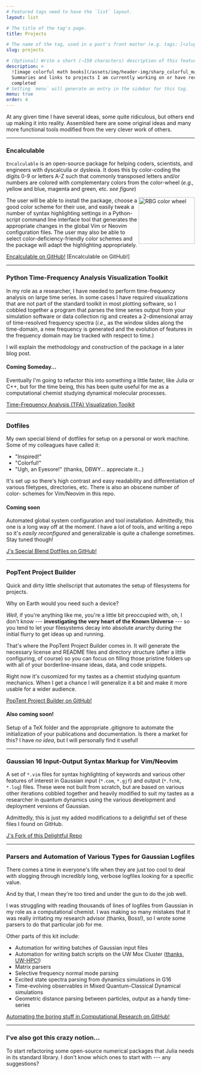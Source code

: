 ```yaml
---
# Featured tags need to have the `list` layout.
layout: list

# The title of the tag's page.
title: Projects

# The name of the tag, used in a post's front matter (e.g. tags: [<slug>]).
slug: projects

# (Optional) Write a short (~150 characters) description of this featured tag.
description: >
  ![image colorful math books](/assets/img/header-img/sharp_colorful_mathbooks.jpg)
  Summaries and links to projects I am currently working on or have recently
  completed
# Setting `menu` will generate an entry in the sidebar for this tag.
menu: true
order: 4
---
```

At any given time I have several ideas, some quite ridiculous, but others end up
making it into reality. Assembled here are some original ideas and many more
functional tools modified from the very clever work of others.

---
### Encalculable
`Encalculable` is an open-source package for helping coders, scientists, and
engineers with dyscalculia or dyslexia. It does this by color-coding the digits
0-9 or letters A-Z such that commonly transposed letters and/or numbers are
colored with complementary colors from the color-wheel (_e.g.,_ yellow
and blue, magenta and green, etc. _see figure_)

<a title="DanPMK at English Wikipedia [GFDL (http://www.gnu.org/copyleft/fdl.htm
l) or CC BY-SA 3.0
 (https://creativecommons.org/licenses/by-sa/3.0)], from Wikimedia Commons"
href="https://commons.wikimedia.org/wiki/File:RBG_color_wheel.svg"><img
width="512" alt="RBG color wheel" src="https://upload.wikimedia.org/wikipedia/
commons/thumb/a/ab/RBG_color_wheel.svg/512px-RBG_color_wheel.svg.png" style=
"float:right;width:150px;height:125px"></a>

The user will be able to install the package, choose a good color scheme for
their use, and easily tweak a number of syntax highlighting settings in a Python-
script command line interface tool that generates the appropriate changes in the
global Vim or Neovim configuration files. The user may also be able to select
color-deficiency-friendly color schemes and the package will adapt the
highlighting appropriately.

[Encalculable on GitHub!](https://github.com/jjradler/encalculable) [Encalculable on GitHub!]

---
### Python Time-Frequency Analysis Visualization Toolkit
In my role as a researcher, I have needed to perform time-frequency analysis on
large time series. In some cases I have required visualizations that are not
part of the standard toolkit in most plotting software, so I cobbled together a
program that parses the time series output from your simulation software or data
 collection rig and creates a 2-dimensional array of time-resolved frequency
spectra (*i.e.,* as the window slides along the time-domain, a new frequency is
generated and the evolution of features in the frequency domain may be tracked
with respect to time.)

I will explain the methodology and construction of the package in a later
blog post.
#### Coming Someday...
Eventually I'm going to refactor this into something a little faster, like Julia
or C++, but for the time being, this has been quite useful for me as a
computational chemist studying dynamical molecular processes.

[Time-Frequency Analysis (TFA) Visualization Toolkit](https://github.com/jjradler/tfa_tools)

---
### Dotfiles
My own special blend of dotfiles for setup on a personal or work machine. Some
of my colleagues have called it:

* "Inspired!"
* "Colorful!"
* "Ugh, an Eyesore!" (thanks, DBWY... appreciate it...)

It's set up so there's high contrast and easy readability and differentiation of
various filetypes, directories, etc. There is also an obscene number of color-
schemes for Vim/Neovim in this repo.
#### Coming soon
Automated global system configuration and tool installation.
Admittedly, this one is a long way off at the moment. I have a lot of tools, and
writing a repo so it's *easily reconfigured* and generalizable is quite a
challenge sometimes. Stay tuned though!

[J's Special Blend Dotfiles on GitHub!](http://github.com/jjradler/special-blend)

---
### PopTent Project Builder
Quick and dirty little shellscript that automates the setup of filesystems for
projects.

Why on Earth would you need such a device?

*Well*, if you're anything like me, you're a little bit preoccupied with, oh, I
don't know --- **investigating the very heart of the Known Universe** --- so you
tend to let your filesystems decay into absolute anarchy during the initial
flurry to get ideas up and running.

That's where the PopTent Project Builder comes in. It will generate the necessary
license and README files and directory structure (after a little configuring,
of course) so you can focus on filling those pristine folders up with all of
your borderline-insane ideas, data, and code snippets.

Right now it's cusomized for my tastes as a chemist studying quantum
mechanics. When I get a chance I will generalize it a bit and make it more
usable for a wider audience.

[PopTent Project Builder on GitHub!](http://github.com/jjradler/pop-tent)
#### Also coming soon!
Setup of a TeX folder and the appropriate .gitignore to
automate the initialization of your publications and documentation. Is there a
market for this?  I have _no idea_, but I will personally find it useful!

---
### Gaussian 16 Input-Output Syntax Markup for Vim/Neovim
A set of `*.vim` files for syntax highlighting of keywords and various other
features of interest in Gaussian input (`*.com`, `*.gjf`) and output
(`*.fchk`, `*.log`) files. These were not built from scratch, but are based on
various other iterations cobbled together and heavily modified to suit my
tastes as a researcher in quantum dynamics using the various development and
deployment versions of Gaussian.

Admittedly, this is just my added modifications to a delightful set of these
files I found on GitHub.

[J's Fork of this Delightful Repo](http://github.com/jjradler/gaussian_syntax)

---
### Parsers and Automation of Various Types for Gaussian Logfiles
There comes a time in everyone's life when they are just too cool to deal with
slogging through incredibly long, verbose logfiles looking for a specific value.

And by that, I mean they're too tired and under the gun to do the job well.

I was struggling with reading thousands of lines of logfiles from Gaussian in my
role as a computational chemist. I was making so many mistakes that it was really
irritating my research advisor (thanks, Boss!), so I wrote some parsers to do that
particular job for me.

Other parts of this kit include:
* Automation for writing batches of Gaussian input files
* Automation for writing batch scripts on the UW Mox Cluster ([thanks, UW-HPC!](https://itconnect.uw.edu/research/hpc/))
* Matrix parsers
* Selective frequency normal mode parsing
* Excited state spectra parsing from dynamics simulations in G16
* Time-evolving observables in Mixed Quantum-Classical Dynamical simulations
* Geometric distance parsing between particles, output as a handy time-series

[Automating the boring stuff in Computational Research on GitHub!](http://github.com/jjradler/gaussian_automation)

---
### I've also got this crazy notion...
To start refactoring some open-source numerical packages that Julia needs in its
standard library. I don't know which ones to start with --- any suggestions?

